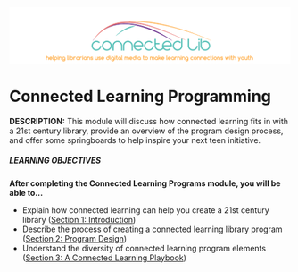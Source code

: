 <div style="text-align:center;"><img src="/assets/CL_Logo_Slogan.png" alt="ConnectedLib: Helping librarians use digital media to make learning connections with youth"/></div>

# Connected Learning Programming 

**DESCRIPTION:** This module will discuss how connected learning fits in with a 21st century library, provide an overview of the program design process, and offer some springboards to help inspire your next teen initiative.
<p></p>

<div class="table-format objectives" style="#C9DAF8"><span class="title"><h5>LEARNING OBJECTIVES</h5></span>
<b>After completing the Connected Learning Programs module, you will be able to…</b>
<ul><li>Explain how connected learning can help you create a 21st century library (<a href="/1_introduction/">Section 1: Introduction</a>)</li><li>Describe the process of creating a connected learning library program (<a href="/2_program_design/">Section 2: Program Design</a>)</li><li>Understand the diversity of connected learning program elements (<a href="/3_a_connected_learning_playbook/">Section 3: A Connected Learning Playbook</a>)</li></ul></div>